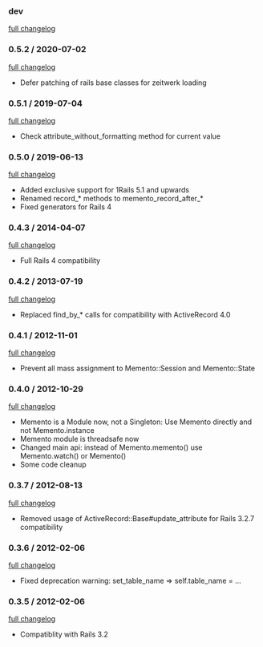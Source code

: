 ### dev

[full changelog](http://github.com/yolk/valvat/compare/v0.5.2...master)

### 0.5.2 / 2020-07-02
[full changelog](http://github.com/yolk/valvat/compare/v0.5.1...v0.5.2)

* Defer patching of rails base classes for zeitwerk loading

### 0.5.1 / 2019-07-04
[full changelog](http://github.com/yolk/valvat/compare/v0.5.0...v0.5.1)

* Check attribute_without_formatting method for current value

### 0.5.0 / 2019-06-13
[full changelog](http://github.com/yolk/valvat/compare/v0.4.3...v0.5.0)

* Added exclusive support for 1Rails 5.1 and upwards
* Renamed record_* methods to memento_record_after_*
* Fixed generators for Rails 4

### 0.4.3 / 2014-04-07

[full changelog](http://github.com/yolk/valvat/compare/v0.4.2...v0.4.3)

* Full Rails 4 compatibility

### 0.4.2 / 2013-07-19

[full changelog](http://github.com/yolk/valvat/compare/v0.4.1...v0.4.2)

* Replaced find_by_* calls for compatibility with ActiveRecord 4.0

### 0.4.1 / 2012-11-01

[full changelog](http://github.com/yolk/valvat/compare/v0.4.0...v0.4.1)

* Prevent all mass assignment to Memento::Session and Memento::State

### 0.4.0 / 2012-10-29

[full changelog](http://github.com/yolk/valvat/compare/v0.3.7...v0.4.0)

* Memento is a Module now, not a Singleton: Use Memento directly and not Memento.instance
* Memento module is threadsafe now
* Changed main api: instead of Memento.memento() use Memento.watch() or Memento()
* Some code cleanup

### 0.3.7 / 2012-08-13

[full changelog](http://github.com/yolk/valvat/compare/v0.3.6...v0.3.7)

* Removed usage of ActiveRecord::Base#update_attribute for Rails 3.2.7 compatibility

### 0.3.6 / 2012-02-06

[full changelog](http://github.com/yolk/valvat/compare/v0.3.5...v0.3.6)

* Fixed deprecation warning: set_table_name => self.table_name = ...

### 0.3.5 / 2012-02-06

[full changelog](http://github.com/yolk/valvat/compare/v0.3.4...v0.3.5)

* Compatiblity with Rails 3.2

